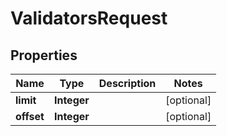 

# ValidatorsRequest


## Properties

Name | Type | Description | Notes
------------ | ------------- | ------------- | -------------
**limit** | **Integer** |  |  [optional]
**offset** | **Integer** |  |  [optional]



